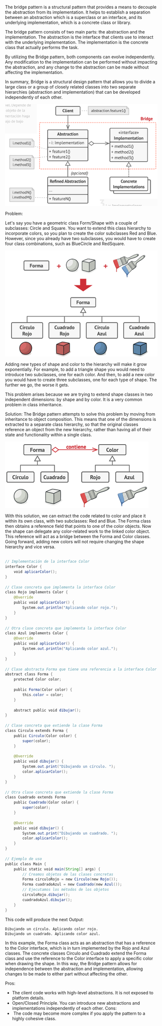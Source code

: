
The bridge pattern is a structural pattern that provides a means to decouple the abstraction from its implementation. It helps to establish a separation between an abstraction which is a superclass or an interface, and its underlying implementation, which is a concrete class or library.

The bridge pattern consists of two main parts: the abstraction and the implementation. The abstraction is the interface that clients use to interact with the underlying implementation. The implementation is the concrete class that actually performs the task.

By utilizing the Bridge pattern, both components can evolve independently. Any modification to the implementation can be performed without impacting the abstraction, and any change to the abstraction can be made without affecting the implementation.

In summary, Bridge is a structural design pattern that allows you to divide a large class or a group of closely related classes into two separate hierarchies (abstraction and implementation) that can be developed independently of each other.

![text](./bridge.png)

Problem:

Let's say you have a geometric class Form/Shape with a couple of subclasses: Circle and Square. You want to extend this class hierarchy to incorporate colors, so you plan to create the color subclasses Red and Blue. However, since you already have two subclasses, you would have to create four class combinations, such as BlueCircle and RedSquare.

![text](./shapeDiagram.png)

Adding new types of shape and color to the hierarchy will make it grow exponentially. For example, to add a triangle shape you would need to introduce two subclasses, one for each color. And then, to add a new color you would have to create three subclasses, one for each type of shape. The further we go, the worse it gets.

This problem arises because we are trying to extend shape classes in two independent dimensions: by shape and by color. It is a very common problem in class inheritance.

Solution:
The Bridge pattern attempts to solve this problem by moving from inheritance to object composition. This means that one of the dimensions is extracted to a separate class hierarchy, so that the original classes reference an object from the new hierarchy, rather than having all of their state and functionality within a single class.

![text](./Solution.png)

With this solution, we can extract the code related to color and place it within its own class, with two subclasses: Red and Blue. The Forma class then obtains a reference field that points to one of the color objects. Now the shape can delegate any color-related work to the linked color object. This reference will act as a bridge between the Forma and Color classes. Going forward, adding new colors will not require changing the shape hierarchy and vice versa.

```java

// Implementación de la interface Color
interface Color {
    void aplicarColor();
}

// Clase concreta que implementa la interface Color
class Rojo implements Color {
    @Override
    public void aplicarColor() {
        System.out.println("Aplicando color rojo.");
    }
}

// Otra clase concreta que implementa la interface Color
class Azul implements Color {
    @Override
    public void aplicarColor() {
        System.out.println("Aplicando color azul.");
    }
}

// Clase abstracta Forma que tiene una referencia a la interface Color
abstract class Forma {
    protected Color color;
    
    public Forma(Color color) {
        this.color = color;
    }
    
    abstract public void dibujar();
}

// Clase concreta que extiende la clase Forma
class Circulo extends Forma {
    public Circulo(Color color) {
        super(color);
    }
    
    @Override
    public void dibujar() {
        System.out.print("Dibujando un círculo. ");
        color.aplicarColor();
    }
}

// Otra clase concreta que extiende la clase Forma
class Cuadrado extends Forma 
    public Cuadrado(Color color) {
        super(color);
    }
    
    @Override
    public void dibujar() {
        System.out.print("Dibujando un cuadrado. ");
        color.aplicarColor();
    }
}

// Ejemplo de uso
public class Main {
    public static void main(String[] args) {
        // Creamos objetos de las clases concretas
        Forma circuloRojo = new Circulo(new Rojo());
        Forma cuadradoAzul = new Cuadrado(new Azul());
        // Ejecutamos los métodos de los objetos
        circuloRojo.dibujar();
        cuadradoAzul.dibujar();
    }
}
```

This code will produce the next Output:

```
Dibujando un círculo. Aplicando color rojo.
Dibujando un cuadrado. Aplicando color azul.
```


In this example, the Forma class acts as an abstraction that has a reference to the Color interface, which is in turn implemented by the Rojo and Azul classes. The concrete classes Circulo and Cuadrado extend the Forma class and use the reference to the Color interface to apply a specific color when drawing the shape. In this way, the Bridge pattern allows for independence between the abstraction and implementation, allowing changes to be made to either part without affecting the other.

Pros:
-   The client code works with high-level abstractions. It is not exposed to platform details.
-   Open/Closed Principle. You can introduce new abstractions and implementations independently of each other.
Cons:
-    The code may become more complex if you apply the pattern to a highly cohesive class.

